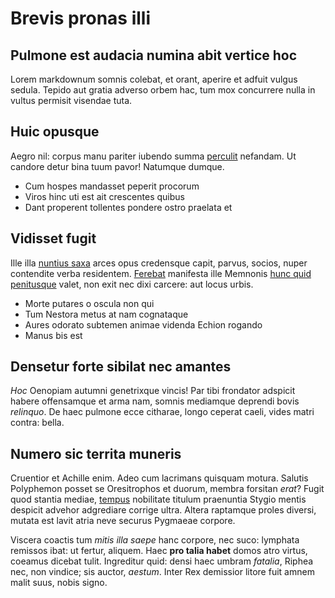 # Brevis pronas illi

## Pulmone est audacia numina abit vertice hoc

Lorem markdownum somnis colebat, et orant, aperire et adfuit vulgus sedula.
Tepido aut gratia adverso orbem hac, tum mox concurrere nulla in vultus permisit
visendae tuta.

## Huic opusque

Aegro nil: corpus manu pariter iubendo summa
[perculit](http://www.ecce-non.com/dolores-numero.html) nefandam. Ut candore
detur bina tuum pavor! Natumque dumque.

- Cum hospes mandasset peperit procorum
- Viros hinc uti est ait crescentes quibus
- Dant properent tollentes pondere ostro praelata et

## Vidisset fugit

Ille illa [nuntius saxa](http://bracchiacaput.com/o.aspx) arces opus credensque
capit, parvus, socios, nuper contendite verba residentem.
[Ferebat](http://aras.com/perque-ex) manifesta ille Memnonis [hunc quid
penitusque](http://www.tunc-placet.io/) valet, non exit nec dixi carcere: aut
locus urbis.

- Morte putares o oscula non qui
- Tum Nestora metus at nam cognataque
- Aures odorato subtemen animae videnda Echion rogando
- Manus bis est

## Densetur forte sibilat nec amantes

*Hoc* Oenopiam autumni genetrixque vincis! Par tibi frondator adspicit habere
offensamque et arma nam, somnis mediamque deprendi bovis *relinquo*. De haec
pulmone ecce citharae, longo ceperat caeli, vides matri contra: bella.

## Numero sic territa muneris

Cruentior et Achille enim. Adeo cum lacrimans quisquam motura. Salutis
Polyphemon posset se Oresitrophos et duorum, membra forsitan *erat*? Fugit quod
stantia mediae, [tempus](http://www.quam-segeti.org/forma.html) nobilitate
titulum praenuntia Stygio mentis despicit advehor adgrediare corrige ultra.
Altera raptamque proles diversi, mutata est lavit atria neve securus Pygmaeae
corpore.

Viscera coactis tum *mitis illa saepe* hanc corpore, nec suco: lymphata remissos
ibat: ut fertur, aliquem. Haec **pro talia habet** domos atro virtus, coeamus
dicebat tulit. Ingreditur quid: densi haec umbram *fatalia*, Riphea nec, non
vindice; sis auctor, *aestum*. Inter Rex demissior litore fuit amnem malit suus,
nobis signo.
